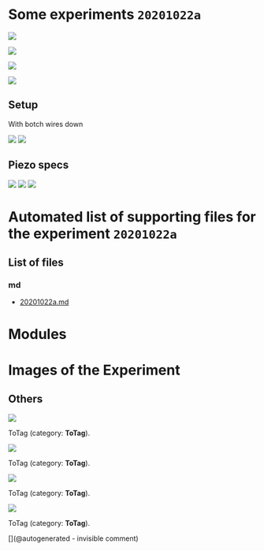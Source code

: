 # Some experiments `20201022a`

![](include/community/Jorge/lit3rick/20201022a/gain200.png)

![](include/community/Jorge/lit3rick/20201022a/gain450.png)

![](include/community/Jorge/lit3rick/20201022a/ndt_fft.png)

![](include/community/Jorge/lit3rick/20201022a/ndt_filtered.png)


## Setup

With botch wires down

![](include/community/Jorge/lit3rick/20201022a/setup/2.jpg)
![](include/community/Jorge/lit3rick/20201022a/setup/3.jpg)


## Piezo specs

![](include/community/Jorge/lit3rick/20201022a/piezo/1.jpg)
![](include/community/Jorge/lit3rick/20201022a/piezo/2.jpg)
![](include/community/Jorge/lit3rick/20201022a/piezo/3.jpg)


# Automated list of supporting files for the __experiment `20201022a`__

## List of files

### md

* [20201022a.md](/include/community/Jorge/lit3rick/20201022a/20201022a.md)





# Modules





# Images of the Experiment

## Others

![](/include/community/Jorge/lit3rick/20201022a/setup/3.jpg)

ToTag (category: __ToTag__).

![](/include/community/Jorge/lit3rick/20201022a/setup/2.jpg)

ToTag (category: __ToTag__).

![](/include/community/Jorge/lit3rick/20201022a/ndt_raw.png)

ToTag (category: __ToTag__).

![](/include/community/Jorge/lit3rick/20201022a/ndt_fft.png)

ToTag (category: __ToTag__).










[](@autogenerated - invisible comment)